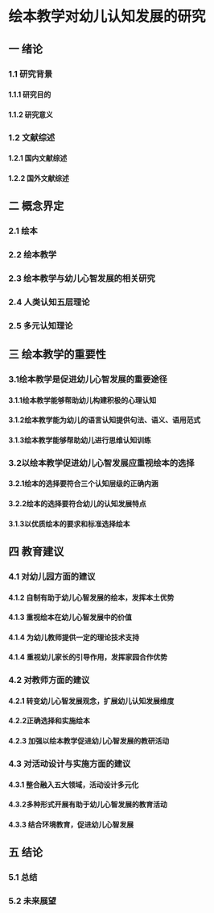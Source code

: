 # 绘本教学对幼儿认知发展的研究
## 一 绪论

### 1.1 研究背景
#### 1.1.1 研究目的
#### 1.1.2 研究意义
### 1.2 文献综述
#### 1.2.1 国内文献综述
#### 1.2.2 国外文献综述

## 二 概念界定
### 2.1 绘本
### 2.2 绘本教学
### 2.3 绘本教学与幼儿心智发展的相关研究
### 2.4 人类认知五层理论
### 2.5 多元认知理论

## 三 绘本教学的重要性
### 3.1绘本教学是促进幼儿心智发展的重要途径
#### 3.1.1绘本教学能够帮助幼儿构建积极的心理认知
#### 3.1.2绘本教学能为幼儿的语言认知提供句法、语义、语用范式
#### 3.1.3绘本教学能够帮助幼儿进行思维认知训练
### 3.2以绘本教学促进幼儿心智发展应重视绘本的选择
#### 3.2.1绘本的选择要符合三个认知层级的正确内涵
#### 3.2.2绘本的选择要符合幼儿的认知发展特点 
#### 3.1.3以优质绘本的要求和标准选择绘本

## 四 教育建议
### 4.1 对幼儿园方面的建议
#### 4.1.2 自制有助于幼儿心智发展的绘本，发挥本土优势
#### 4.1.3 重视绘本在幼儿心智发展中的价值
#### 4.1.4 为幼儿教师提供一定的理论技术支持
#### 4.1.4 重视幼儿家长的引导作用，发挥家园合作优势
### 4.2 对教师方面的建议
#### 4.2.1 转变幼儿心智发展观念，扩展幼儿认知发展维度
#### 4.2.2正确选择和实施绘本
#### 4.2.3 加强以绘本教学促进幼儿心智发展的教研活动
### 4.3 对活动设计与实施方面的建议
#### 4.3.1 整合融入五大领域，活动设计多元化
#### 4.3.2多种形式开展有助于幼儿心智发展的教育活动
#### 4.3.3 结合环境教育，促进幼儿心智发展
## 五 结论
### 5.1 总结
### 5.2 未来展望
